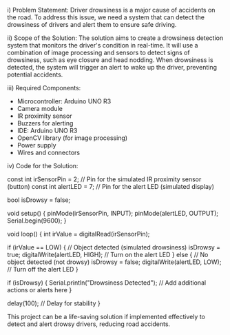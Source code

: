 i) Problem Statement:
Driver drowsiness is a major cause of accidents on the road. To address this issue, we need a system that can detect the drowsiness of drivers and alert them to ensure safe driving.

ii) Scope of the Solution:
The solution aims to create a drowsiness detection system that monitors the driver's condition in real-time. It will use a combination of image processing and sensors to detect signs of drowsiness, such as eye closure and head nodding. When drowsiness is detected, the system will trigger an alert to wake up the driver, preventing potential accidents.

iii) Required Components:
- Microcontroller: Arduino UNO R3
- Camera module
- IR proximity sensor
- Buzzers for alerting
- IDE: Arduino UNO R3
- OpenCV library (for image processing)
- Power supply
- Wires and connectors

iv) Code for the Solution:

const int irSensorPin = 2;  // Pin for the simulated IR proximity sensor (button)
const int alertLED = 7;     // Pin for the alert LED (simulated display)

bool isDrowsy = false;

void setup() {
  pinMode(irSensorPin, INPUT);
  pinMode(alertLED, OUTPUT);
  Serial.begin(9600);
}

void loop() {
  int irValue = digitalRead(irSensorPin);

  if (irValue == LOW) {
    // Object detected (simulated drowsiness)
    isDrowsy = true;
    digitalWrite(alertLED, HIGH); // Turn on the alert LED
  } else {
    // No object detected (not drowsy)
    isDrowsy = false;
    digitalWrite(alertLED, LOW);  // Turn off the alert LED
  }

  if (isDrowsy) {
    Serial.println("Drowsiness Detected");
    // Add additional actions or alerts here
  }

  delay(100);  // Delay for stability
}

This project can be a life-saving solution if implemented effectively to detect and alert drowsy drivers, reducing road accidents.
